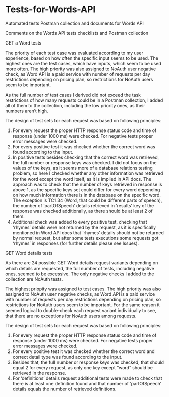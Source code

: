 # Tests-for-Words-API
Automated tests Postman collection and documents for Words API

Comments on the Words API tests checklists and Postman collection

GET a Word tests

The priority of each test case was evaluated according to my user experience, based on how often the specific input seems to be used. The highest ones are the test cases, which have inputs, which seem to be used more often. The high priority was also assigned to NoAuth user negative check, as Word API is a paid service with number of requests per day restrictions depending on pricing plan, so restrictions for NoAuth users seem to be important.

As the full number of test cases I derived did not exceed the task restrictions of how many requests could be in a Postman collection, I added all of them to the collection, including the low priority ones, as their numbers aren’t high.

The design of test sets for each request was based on following principles:
1.	For every request the proper HTTP response status code and time of response (under 1000 ms) were checked. For negative tests proper error messages were checked. 
2.	For every positive test it was checked whether the correct word was found according to the input.
3.	In positive tests besides checking that the correct word was retrieved, the full number or response keys was checked. I did not focus on the values of the keys, as it seems more of a database relations testing problem, so here I checked whether any other information was retrieved for the word except the word itself, as it is implied in API docs. The approach was to check that the number of keys retrieved in response is above 1, as the specific keys set could differ for every word depending on how much information there is in the database on the specific word. The exception is TC1.34 (Word, that could be different parts of speech), the number of ‘partOfSpeech’ details retrieved in ‘results’ key of the response was checked additionally, as there should be at least 2 of them.
4.	Additional check was added to every positive test, checking that ‘rhymes’ details were not returned by the request, as it is specifically mentioned in Word API docs that ‘rhymes’ details should not be returned by normal request, but after some tests executions some requests got ‘rhymes’ in responses (for further details please see Issues).

GET Word details tests

As there are 24 possible GET Word details request variants depending on which details are requested, the full number of tests, including negative ones, seemed to be excessive. The only negative checks I added to the collection are NoAuth tests.

The highest priopity was assigned to test cases. The high priority was also assigned to NoAuth user negative checks, as Word API is a paid service with number of requests per day restrictions depending on pricing plan, so restrictions for NoAuth users seem to be important. For the same reason it seemed logical to double-check each request variant individually to see, that there are no exceptions for NoAuth users among requests.

The design of test sets for each request was based on following principles:
1.	For every request the proper HTTP response status code and time of response (under 1000 ms) were checked. For negative tests proper error messages were checked. 
2.	For every positive test it was checked whether the correct word and correct detail type was found according to the input.
3.	Besides that, the full number or response keys was checked, that should equal 2 for every request, as only one key except “word” should be retrieved in the response.
4.	For ‘definitions’ details request additional tests were made to check that there is at least one definition found and that number of ‘partOfSpeech’ details equals the number of retrieved definitions.
